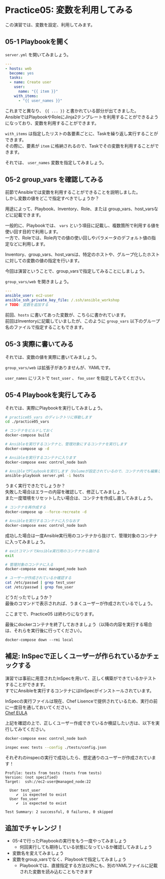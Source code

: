 # Practice05: 変数を利用してみる

この演習では、変数を設定、利用してみます。

## 05-1 Playbookを開く

`server.yml` を開いてみましょう。

```yaml
---
- hosts: web
  become: yes
  tasks:
  - name: Create user
    user:
      name: "{{ item }}"
    with_items:
      - "{{ user_names }}"
```

これまでと異なり、 `{{ ... }}` と書かれている部分が出てきました。  
AnsibleではPlaybookやRoleにJinja2テンプレートを利用することができるようになっており、変数を利用することができます。

`with_items` は指定したリストの各要素ごとに、Taskを繰り返し実行することができます。  
その際に、要素が `item` に格納されるので、Taskでその変数を利用することができます。

それでは、 `user_names` 変数を指定してみましょう。

## 05-2 group_vars を確認してみる

前節でAnsibleでは変数を利用することができることを説明しました。  
しかし変数の値をどこで指定すべきでしょうか？

用途によって、Playbook、Inventory、Role、または group_vars、host_varsなどに記載できます。

一般的に、Playbookでは、 `vars` という項目に記載し、複数箇所で利用する値を使い回す目的で利用します。  
一方で、Roleでは、Role内での値の使い回しやパラメータのデフォルト値の指定などに利用します。

Inventory、group_vars、host_varsは、特定のホストや、グループ化したホストに対しての変数の値の指定を行います。

今回は演習ということで、group_varsで指定してみることにしましょう。

`group_vars/web` を開きましょう。

```yaml
---
ansible_user: ec2-user
ansible_ssh_private_key_file: /.ssh/ansible_workshop
# TODO: 変数を追加する
```

前回、`hosts` に書いてあった変数が、こちらに書かれています。  
前回はInventoryに記載していましたが、このように `group_vars` 以下のグループ名のファイルで指定することもできます。  

## 05-3 実際に書いてみる

それでは、変数の値を実際に書いてみましょう。

`group_vars/web` は拡張子がありませんが、YAMLです。  

`user_names` にリストで `test_user` 、 `foo_user` を指定してみてください。

## 05-4 Playbookを実行してみる

それでは、実際にPlaybookを実行してみましょう。

```sh
# practice05_vars のディレクトリに移動します
cd ./practice05_vars

# コンテナをビルドしておく
docker-compose build

# Ansibleを実行するコンテナと、管理対象にするコンテナを実行します
docker-compose up -d

# Ansibleを実行するコンテナに入ります
docker-compose exec control_node bash

# AnsibleでPlaybookを実行します（Volumeが設定されているので、コンテナ内でも編集した設定ファイルが利用可能です）
ansible-playbook server.yml -i hosts
```

うまく実行できたでしょうか？  
失敗した場合はエラーの内容を確認して、修正してみましょう。  
また一度環境をリセットしたい場合は、コンテナを作成し直してみましょう。

```sh
# コンテナを再作成する
docker-compose up --force-recreate -d

# Ansibleを実行するコンテナに入りなおす
docker-compose exec control_node bash
```

成功した場合は一度Ansible実行用のコンテナから抜けて、管理対象のコンテナに入ってみましょう。

```sh
# exitコマンドでAnsible実行用のコンテナから抜ける
exit

# 管理対象のコンテナに入る
docker-compose exec managed_node bash

# ユーザーが作成されているか確認する
cat /etc/passwd | grep test_user
cat /etc/passwd | grep foo_user
```

どうだったでしょうか？  
最後のコマンドで表示されれば、うまくユーザーが作成されているでしょう。

ここまでで、Practice05 は終わりになります。

最後にdockerコンテナを終了しておきましょう（以降の内容を実行する場合は、それらを実行後に行ってください）。

```
docker-compose down --rmi local
```

## 補足: InSpecで正しくユーザーが作られているかチェックする

演習では事前に用意されたInSpecを用いて、正しく構築ができているかテストすることができます。  
すでにAnsibleを実行するコンテナにはInSpecがインストールされています。

InSpecの実行ファイルは現在、Chef Lisenceで提供されているため、実行の前に一度目を通しておいてください。  
[Chef EULA](https://www.chef.io/end-user-license-agreement)

上記を確認の上で、正しくユーザー作成できているか検証したい方は、以下を実行してみてください。

```sh
docker-compose exec control_node bash

inspec exec tests --config ./tests/config.json
```

それぞれのinspecの実行で成功したら、想定通りのユーザーが作成されています！

```
Profile: tests from tests (tests from tests)
Version: (not specified)
Target:  ssh://ec2-user@managed_node:22

  User test_user
     ✔  is expected to exist
  User foo_user
     ✔  is expected to exist

Test Summary: 2 successful, 0 failures, 0 skipped
```

## 追加でチャレンジ！

* 05-4で行ったPlaybookの実行をもう一度やってみましょう
  * 何回実行しても期待している状態になっているか確認してみましょう
* 変数名を変えてみましょう
* 変数をgroup_varsでなく、Playbookで指定してみましょう
  * Playbookでは、直接指定する方法以外にも、別のYAMLファイルに記載された変数を読み込むこともできます